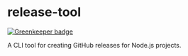 # release-tool

[![Greenkeeper badge](https://badges.greenkeeper.io/xtangle/release-tool.svg)](https://greenkeeper.io/)

A CLI tool for creating GitHub releases for Node.js projects.
